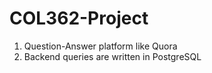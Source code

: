 # COL362-Project

1. Question-Answer platform like Quora
2. Backend queries are written in PostgreSQL
